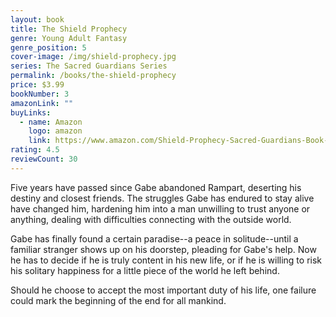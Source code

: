 ```yaml
---
layout: book
title: The Shield Prophecy
genre: Young Adult Fantasy
genre_position: 5
cover-image: /img/shield-prophecy.jpg
series: The Sacred Guardians Series
permalink: /books/the-shield-prophecy
price: $3.99
bookNumber: 3
amazonLink: ""
buyLinks:
  - name: Amazon
    logo: amazon
    link: https://www.amazon.com/Shield-Prophecy-Sacred-Guardians-Book-ebook/dp/B00AVE60JK/ref=sr_1_1?dchild=1&keywords=shield+prophecy&qid=1593367257&s=digital-text&sr=1-1
rating: 4.5
reviewCount: 30
---
```

Five years have passed since Gabe abandoned Rampart, deserting his destiny and closest friends. The struggles Gabe has endured to stay alive have changed him, hardening him into a man unwilling to trust anyone or anything, dealing with difficulties connecting with the outside world.

Gabe has finally found a certain paradise--a peace in solitude--until a familiar stranger shows up on his doorstep, pleading for Gabe's help. Now he has to decide if he is truly content in his new life, or if he is willing to risk his solitary happiness for a little piece of the world he left behind.

Should he choose to accept the most important duty of his life, one failure could mark the beginning of the end for all mankind.
